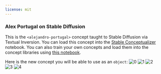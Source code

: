 ```yaml
---
license: mit
---
```

### Alex Portugal on Stable Diffusion
This is the `<alejandro-portugal>` concept taught to Stable Diffusion via Textual Inversion. You can load this concept into the [Stable Conceptualizer](https://colab.research.google.com/github/huggingface/notebooks/blob/main/diffusers/stable_conceptualizer_inference.ipynb) notebook. You can also train your own concepts and load them into the concept libraries using [this notebook](https://colab.research.google.com/github/huggingface/notebooks/blob/main/diffusers/sd_textual_inversion_training.ipynb).

Here is the new concept you will be able to use as an `object`:
![<alejandro-portugal> 0](https://huggingface.co/sd-concepts-library/alex-portugal/resolve/main/concept_images/3.jpeg)
![<alejandro-portugal> 1](https://huggingface.co/sd-concepts-library/alex-portugal/resolve/main/concept_images/1.jpeg)
![<alejandro-portugal> 2](https://huggingface.co/sd-concepts-library/alex-portugal/resolve/main/concept_images/4.jpeg)
![<alejandro-portugal> 3](https://huggingface.co/sd-concepts-library/alex-portugal/resolve/main/concept_images/0.jpeg)
![<alejandro-portugal> 4](https://huggingface.co/sd-concepts-library/alex-portugal/resolve/main/concept_images/2.jpeg)

